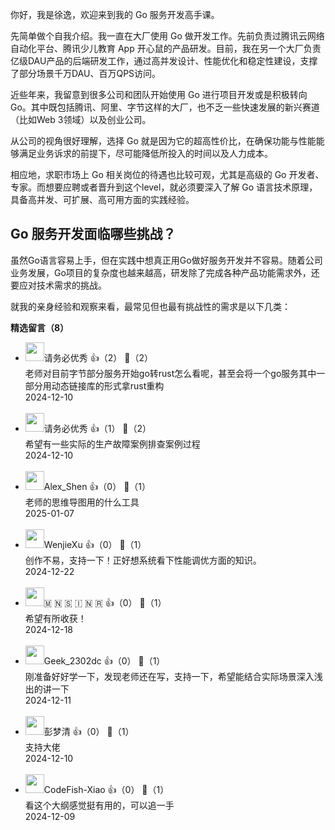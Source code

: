 你好，我是徐逸，欢迎来到我的 Go 服务开发高手课。

先简单做个自我介绍。我一直在大厂使用 Go 做开发工作。先前负责过腾讯云网络自动化平台、腾讯少儿教育 App 开心鼠的产品研发。目前，我在另一个大厂负责亿级DAU产品的后端研发工作，通过高并发设计、性能优化和稳定性建设，支撑了部分场景千万DAU、百万QPS访问。

近些年来，我留意到很多公司和团队开始使用 Go 进行项目开发或是积极转向Go。其中既包括腾讯、阿里、字节这样的大厂，也不乏一些快速发展的新兴赛道（比如Web 3领域）以及创业公司。

从公司的视角很好理解，选择 Go 就是因为它的超高性价比，在确保功能与性能能够满足业务诉求的前提下，尽可能降低所投入的时间以及人力成本。

相应地，求职市场上 Go 相关岗位的待遇也比较可观，尤其是高级的 Go 开发者、专家。而想要应聘或者晋升到这个level，就必须要深入了解 Go 语言技术原理，具备高并发、可扩展、高可用方面的实践经验。

## Go 服务开发面临哪些挑战？

虽然Go语言容易上手，但在实践中想真正用Go做好服务开发并不容易。随着公司业务发展，Go项目的复杂度也越来越高，研发除了完成各种产品功能需求外，还要应对技术需求的挑战。

就我的亲身经验和观察来看，最常见但也最有挑战性的需求是以下几类：
<div><strong>精选留言（8）</strong></div><ul>
<li><img src="https://static001.geekbang.org/account/avatar/00/1e/e9/58/7bb2c561.jpg" width="30px"><span>请务必优秀</span> 👍（2） 💬（2）<div>老师对目前字节部分服务开始go转rust怎么看呢，甚至会将一个go服务其中一部分用动态链接库的形式拿rust重构</div>2024-12-10</li><br/><li><img src="https://static001.geekbang.org/account/avatar/00/1e/e9/58/7bb2c561.jpg" width="30px"><span>请务必优秀</span> 👍（1） 💬（2）<div>希望有一些实际的生产故障案例排查案例过程</div>2024-12-10</li><br/><li><img src="https://static001.geekbang.org/account/avatar/00/12/48/4c/29b0d5ae.jpg" width="30px"><span>Alex_Shen</span> 👍（0） 💬（1）<div>老师的思维导图用的什么工具</div>2025-01-07</li><br/><li><img src="https://static001.geekbang.org/account/avatar/00/12/96/5a/45a56b3a.jpg" width="30px"><span>WenjieXu</span> 👍（0） 💬（1）<div>创作不易，支持一下！正好想系统看下性能调优方面的知识。</div>2024-12-22</li><br/><li><img src="https://static001.geekbang.org/account/avatar/00/28/15/a1/eb056e50.jpg" width="30px"><span>🇲 🇳 🇸 🇮 🇳 🇷</span> 👍（0） 💬（1）<div>希望有所收获！</div>2024-12-18</li><br/><li><img src="http://thirdwx.qlogo.cn/mmopen/vi_32/VYAcsjtkT1VGwEqdfQjoNSCSw5FkG3iaS4mpLaLqoEztp2bGSRjKD9mqeWtWIslxWmXBq1wSpIHL0UicpR3n8Y1Q/132" width="30px"><span>Geek_2302dc</span> 👍（0） 💬（1）<div>刚准备好好学一下，发现老师还在写，支持一下，希望能结合实际场景深入浅出的讲一下</div>2024-12-11</li><br/><li><img src="https://thirdwx.qlogo.cn/mmopen/vi_32/RmhTHaZ6YNLG1PSgiapPeTicuoedxjXLVk3gzp7sLJkAFRvhmuul042MyhWwIRah59EicjHzfwtJOib0swcTPnErkQ/132" width="30px"><span>彭梦清</span> 👍（0） 💬（1）<div>支持大佬</div>2024-12-10</li><br/><li><img src="https://static001.geekbang.org/account/avatar/00/21/d7/4f/5059c43a.jpg" width="30px"><span>CodeFish-Xiao</span> 👍（0） 💬（1）<div>看这个大纲感觉挺有用的，可以追一手
</div>2024-12-09</li><br/>
</ul>